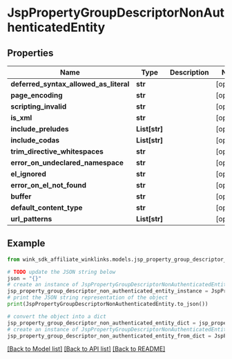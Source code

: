 # JspPropertyGroupDescriptorNonAuthenticatedEntity


## Properties

Name | Type | Description | Notes
------------ | ------------- | ------------- | -------------
**deferred_syntax_allowed_as_literal** | **str** |  | [optional] 
**page_encoding** | **str** |  | [optional] 
**scripting_invalid** | **str** |  | [optional] 
**is_xml** | **str** |  | [optional] 
**include_preludes** | **List[str]** |  | [optional] 
**include_codas** | **List[str]** |  | [optional] 
**trim_directive_whitespaces** | **str** |  | [optional] 
**error_on_undeclared_namespace** | **str** |  | [optional] 
**el_ignored** | **str** |  | [optional] 
**error_on_el_not_found** | **str** |  | [optional] 
**buffer** | **str** |  | [optional] 
**default_content_type** | **str** |  | [optional] 
**url_patterns** | **List[str]** |  | [optional] 

## Example

```python
from wink_sdk_affiliate_winklinks.models.jsp_property_group_descriptor_non_authenticated_entity import JspPropertyGroupDescriptorNonAuthenticatedEntity

# TODO update the JSON string below
json = "{}"
# create an instance of JspPropertyGroupDescriptorNonAuthenticatedEntity from a JSON string
jsp_property_group_descriptor_non_authenticated_entity_instance = JspPropertyGroupDescriptorNonAuthenticatedEntity.from_json(json)
# print the JSON string representation of the object
print(JspPropertyGroupDescriptorNonAuthenticatedEntity.to_json())

# convert the object into a dict
jsp_property_group_descriptor_non_authenticated_entity_dict = jsp_property_group_descriptor_non_authenticated_entity_instance.to_dict()
# create an instance of JspPropertyGroupDescriptorNonAuthenticatedEntity from a dict
jsp_property_group_descriptor_non_authenticated_entity_from_dict = JspPropertyGroupDescriptorNonAuthenticatedEntity.from_dict(jsp_property_group_descriptor_non_authenticated_entity_dict)
```
[[Back to Model list]](../README.md#documentation-for-models) [[Back to API list]](../README.md#documentation-for-api-endpoints) [[Back to README]](../README.md)


